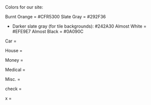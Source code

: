 Colors for our site:

  Burnt Orange = #CFR5300
  Slate Gray = #292F36
   - Darker slate gray (for tile backgrounds): #242A30
  Almost White = #EFE9E7
  Almost Black = #0A090C



Car = <i class="fas fa-car"></i>

House = <i class="far fa-home"></i>

Money = <i class="far fa-money-bill"></i>

Medical = <i class="far fa-user-md"></i>

Misc. = <i class="far fa-question-circle"></i>


check = <i class="fas fa-check"></i>

x = <i class="fas fa-times"></i>
